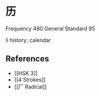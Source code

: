 # 历
Frequency 480
General Standard 95

lì
history; calendar

## References
- [[HSK 3]]
- [[4 Strokes]]
- [[厂 Radical]]
